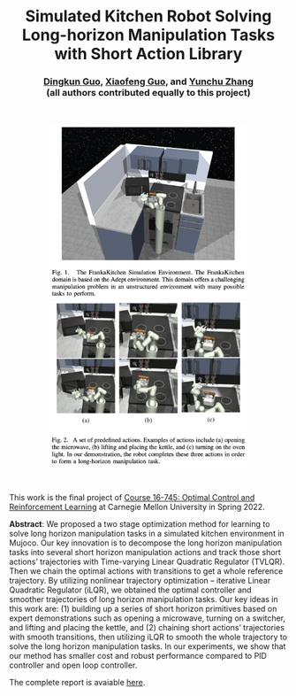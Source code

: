 <h1 align="center">
Simulated Kitchen Robot Solving Long-horizon Manipulation Tasks with Short Action Library
</h1>

<div align="center">
<h3>
<a href="https://dkguo.com">Dingkun Guo</a>,
<a href="https://github.com/Xiaofeng-Guo">Xiaofeng Guo</a>, and
<a href="https://yunchuzhang.github.io">Yunchu Zhang</a> 
<br>
(all authors contributed equally to this project)
</h3>

<br>
<p align="center">
<img src="results/figures/simulation_environment.png" alt="Experiment Overview" width="360"/>
<img src="results/figures/defined_actions.png" alt="Defined actions" width="360"/>
</p>
<br>
</div>


This work is the final project of <a href="https://github.com/Optimal-Control-16-745">Course 16-745: Optimal Control and Reinforcement Learning</a> at Carnegie Mellon University in Spring 2022.

<b>Abstract</b>: We proposed a two stage optimization method for learning to solve long horizon manipulation tasks in a simulated kitchen environment in Mujoco. Our key innovation is to decompose the long horizon manipulation tasks into several short horizon manipulation actions and track those short actions’ trajectories with Time-varying Linear Quadratic Regulator (TVLQR). Then we chain the optimal actions with transitions to get a whole reference trajectory. By utilizing nonlinear trajectory optimization – iterative Linear Quadratic Regulator (iLQR), we obtained the optimal controller and smoother trajectories of long horizon manipulation tasks. Our key ideas in this work are: (1) building up a series of short horizon primitives based on expert demonstrations such as opening a microwave, turning on a switcher, and lifting and placing the kettle, and (2) chaining short actions’ trajectories with smooth transitions, then utilizing iLQR to smooth the whole trajectory to solve the long horizon manipulation tasks. In our experiments, we show that our method has smaller cost and robust performance compared to PID controller and open loop controller.

The complete report is avaiable <a href="https://github.com/dkguo/Optimal-Control-of-Simulated-Kitchen-Tasks/blob/main/results/report.pdf">here</a>.
